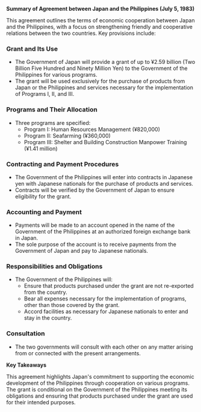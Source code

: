 **Summary of Agreement between Japan and the Philippines (July 5, 1983)**

This agreement outlines the terms of economic cooperation between Japan and the Philippines, with a focus on strengthening friendly and cooperative relations between the two countries. Key provisions include:

### **Grant and Its Use**

* The Government of Japan will provide a grant of up to ¥2.59 billion (Two Billion Five Hundred and Ninety Million Yen) to the Government of the Philippines for various programs.
* The grant will be used exclusively for the purchase of products from Japan or the Philippines and services necessary for the implementation of Programs I, II, and III.

### **Programs and Their Allocation**

* Three programs are specified:
	+ Program I: Human Resources Management (¥820,000)
	+ Program II: Seafarming (¥360,000)
	+ Program III: Shelter and Building Construction Manpower Training (¥1.41 million)

### **Contracting and Payment Procedures**

* The Government of the Philippines will enter into contracts in Japanese yen with Japanese nationals for the purchase of products and services.
* Contracts will be verified by the Government of Japan to ensure eligibility for the grant.

### **Accounting and Payment**

* Payments will be made to an account opened in the name of the Government of the Philippines at an authorized foreign exchange bank in Japan.
* The sole purpose of the account is to receive payments from the Government of Japan and pay to Japanese nationals.

### **Responsibilities and Obligations**

* The Government of the Philippines will:
	+ Ensure that products purchased under the grant are not re-exported from the country.
	+ Bear all expenses necessary for the implementation of programs, other than those covered by the grant.
	+ Accord facilities as necessary for Japanese nationals to enter and stay in the country.

### **Consultation**

* The two governments will consult with each other on any matter arising from or connected with the present arrangements.

**Key Takeaways**

This agreement highlights Japan's commitment to supporting the economic development of the Philippines through cooperation on various programs. The grant is conditional on the Government of the Philippines meeting its obligations and ensuring that products purchased under the grant are used for their intended purposes.